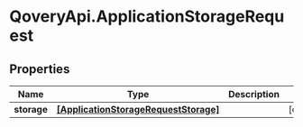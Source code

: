 # QoveryApi.ApplicationStorageRequest

## Properties

Name | Type | Description | Notes
------------ | ------------- | ------------- | -------------
**storage** | [**[ApplicationStorageRequestStorage]**](ApplicationStorageRequestStorage.md) |  | [optional] 


